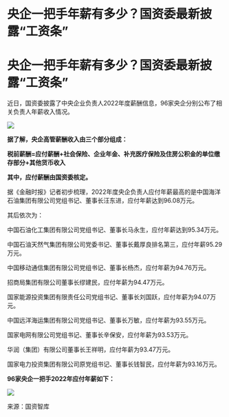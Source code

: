 # 央企一把手年薪有多少？国资委最新披露“工资条”

# 央企一把手年薪有多少？国资委最新披露“工资条”

近日，国资委披露了中央企业负责人2022年度薪酬信息，96家央企分别公布了相关负责人年薪收入情况。

![](https://inews.gtimg.com/om_bt/O1hm_9ExyaK1LLQUFo0mZg4rD_GYWvERLzmVQDLikwVfwAA/1000)

**据了解，央企高管薪酬收入由三个部分组成：**

**税前薪酬=应付薪酬+社会保险、企业年金、补充医疗保险及住房公积金的单位缴存部分+其他货币收入**

**其中，应付薪酬由国资委核定。**

据《金融时报》记者初步梳理，2022年度央企负责人应付年薪最高的是中国海洋石油集团有限公司党组书记、董事长汪东进，应付年薪达到96.08万元。

其后依次为：

中国石油化工集团有限公司党组书记、董事长马永生，应付年薪达到95.34万元。

中国石油天然气集团有限公司党委书记、董事长戴厚良排名第三，应付年薪95.29万元。

中国移动通信集团有限公司党组书记、董事长杨杰，应付年薪为94.76万元。

招商局集团有限公司董事长缪建民，应付年薪为94.47万元。

国家能源投资集团有限责任公司党组书记、董事长刘国跃，应付年薪为94.07万元。

中国远洋海运集团有限公司党组书记、董事长万敏，应付年薪为93.55万元。

国家电网有限公司党组书记、董事长辛保安，应付年薪为93.53万元。

华润（集团）有限公司董事长王祥明，应付年薪为93.47万元。

国家电力投资集团有限公司原党组书记、董事长钱智民，应付年薪为93.16万元。

**96家央企一把手2022年应付年薪如下：**

![](https://inews.gtimg.com/om_bt/OW9WF04FO3_rhTmZK64LU5xsc3NmBe76CKcQXSVniHn7IAA/0)

来源：国资智库

